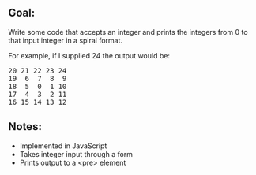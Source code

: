 Goal:
--------------
Write some code that accepts an integer and prints the integers from 0 to that input integer in a spiral format. 

For example, if I supplied 24 the output would be: 

<pre>
20 21 22 23 24
19  6  7  8  9
18  5  0  1 10
17  4  3  2 11
16 15 14 13 12
</pre>


Notes:
--------------
- Implemented in JavaScript
- Takes integer input through a form
- Prints output to a &lt;pre&gt; element

